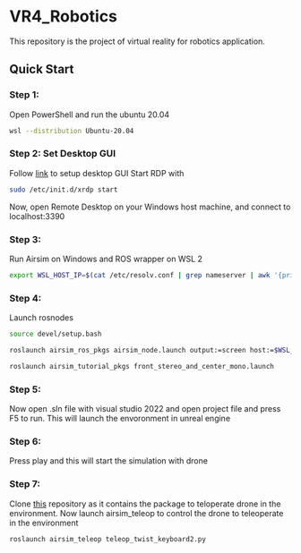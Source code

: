 # VR4_Robotics
This repository is the project of virtual reality for robotics application.
## Quick Start
### Step 1:
Open PowerShell and run the ubuntu 20.04
```bash
wsl --distribution Ubuntu-20.04
```
### Step 2: Set Desktop GUI
Follow [link](https://hub.tcno.co/windows/wsl/desktop-gui/) to setup desktop GUI
Start RDP with
```bash
sudo /etc/init.d/xrdp start
```
Now, open Remote Desktop on your Windows host machine, and connect to localhost:3390
### Step 3: 
Run Airsim on Windows and ROS wrapper on WSL 2
```bash
export WSL_HOST_IP=$(cat /etc/resolv.conf | grep nameserver | awk '{print $2}')
```
### Step 4:
Launch rosnodes 
```bash
source devel/setup.bash
```
```bash
roslaunch airsim_ros_pkgs airsim_node.launch output:=screen host:=$WSL_HOST_IP
```
```bash
roslaunch airsim_tutorial_pkgs front_stereo_and_center_mono.launch
```
### Step 5:
Now open .sln file with visual studio 2022 and open project file and press F5 to run. This will launch the envoronment in unreal engine 
### Step 6: 
Press play and this will start the simulation with drone
### Step 7:
Clone [this](https://github.com/DarekLin/AS_RoS_Teleop.git) repository as it contains the package to teloperate drone in the environment. 
Now launch airsim_teleop to control the drone to teleoperate in the environment 
```bash
roslaunch airsim_teleop teleop_twist_keyboard2.py
```
